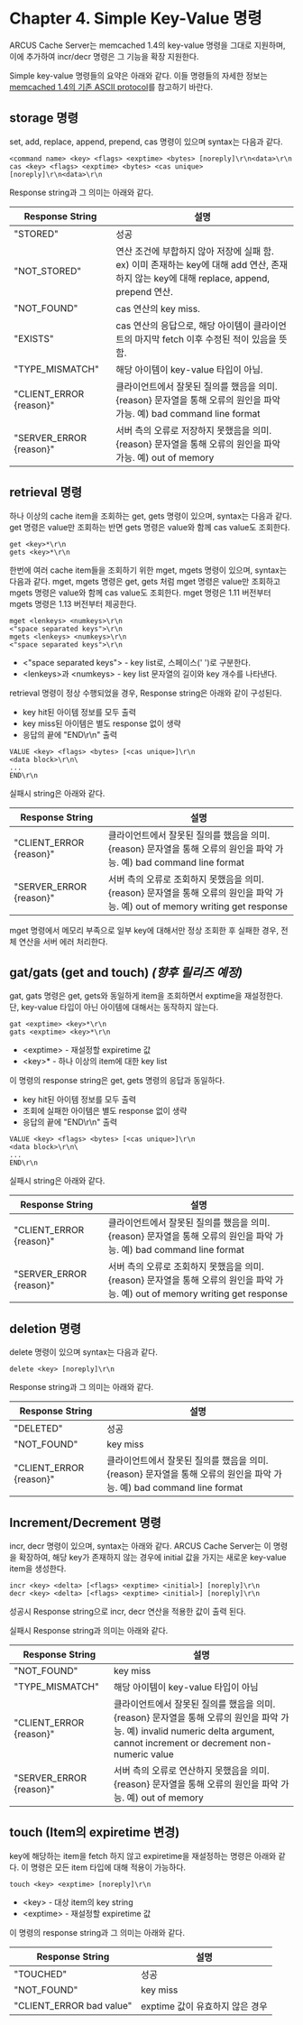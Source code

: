 # Chapter 4. Simple Key-Value 명령

ARCUS Cache Server는 memcached 1.4의 key-value 명령을 그대로 지원하며,
이에 추가하여 incr/decr 명령은 그 기능을 확장 지원한다.

Simple key-value 명령들의 요약은 아래와 같다.
이들 명령들의 자세한 정보는 [memcached 1.4의 기존 ASCII protocol](https://github.com/naver/arcus-memcached/blob/master/doc/protocol.txt)를 참고하기 바란다.

## storage 명령

set, add, replace, append, prepend, cas 명령이 있으며 syntax는 다음과 같다.

```
<command name> <key> <flags> <exptime> <bytes> [noreply]\r\n<data>\r\n
cas <key> <flags> <exptime> <bytes> <cas unique> [noreply]\r\n<data>\r\n
```

Response string과 그 의미는 아래와 같다.

| Response String         | 설명                     |
|-------------------------|------------------------ |
| "STORED"                | 성공
| "NOT_STORED"            | 연산 조건에 부합하지 않아 저장에 실패 함. ex) 이미 존재하는 key에 대해 add 연산,  존재하지 않는 key에 대해 replace, append, prepend 연산.
| "NOT_FOUND"             | cas 연산의 key miss.
| "EXISTS"                | cas 연산의 응답으로, 해당 아이템이 클라이언트의 마지막 fetch 이후 수정된 적이 있음을 뜻함.
| "TYPE_MISMATCH"         | 해당 아이템이 key-value 타입이 아님.
| "CLIENT_ERROR {reason}" | 클라이언트에서 잘못된 질의를 했음을 의미. {reason} 문자열을 통해 오류의 원인을 파악 가능. 예) bad command line format
| "SERVER_ERROR {reason}" | 서버 측의 오류로 저장하지 못했음을 의미. {reason} 문자열을 통해 오류의 원인을 파악 가능. 예) out of memory

## retrieval 명령

하나 이상의 cache item을 조회하는 get, gets 명령이 있으며, syntax는 다음과 같다.
get 명령은 value만 조회하는 반면 gets 명령은 value와 함께 cas value도 조회한다.

```
get <key>*\r\n
gets <key>*\r\n
```

한번에 여러 cache item들을 조회하기 위한 mget, mgets 명령이 있으며, syntax는 다음과 같다.
mget, mgets 명령은 get, gets 처럼 mget 명령은 value만 조회하고 mgets 명령은 value와 함께 cas value도 조회한다.
mget 명령은 1.11 버전부터 mgets 명령은 1.13 버전부터 제공한다.

```
mget <lenkeys> <numkeys>\r\n
<"space separated keys">\r\n
mgets <lenkeys> <numkeys>\r\n
<"space separated keys">\r\n
```
- \<"space separated keys"\> - key list로, 스페이스(' ')로 구분한다.
- \<lenkeys\>과 \<numkeys> - key list 문자열의 길이와 key 개수를 나타낸다.

retrieval 명령이 정상 수행되었을 경우, Response string은 아래와 같이 구성된다.

- key hit된 아이템 정보를 모두 출력
- key miss된 아이템은 별도 response 없이 생략
- 응답의 끝에 "END\r\n" 출력

```
VALUE <key> <flags> <bytes> [<cas unique>]\r\n
<data block>\r\n\
...
END\r\n
```

실패시 string은 아래와 같다.


| Response String         | 설명                     |
|-------------------------|------------------------ |
| "CLIENT_ERROR {reason}" | 클라이언트에서 잘못된 질의를 했음을 의미. {reason} 문자열을 통해 오류의 원인을 파악 가능. 예) bad command line format
| "SERVER_ERROR {reason}" | 서버 측의 오류로 조회하지 못했음을 의미. {reason} 문자열을 통해 오류의 원인을 파악 가능. 예) out of memory writing get response

mget 명령에서 메모리 부족으로 일부 key에 대해서만 정상 조회한 후 실패한 경우, 전체 연산을 서버 에러 처리한다.

## gat/gats (get and touch) *(향후 릴리즈 예정)*

gat, gats 명령은 get, gets와 동일하게 item을 조회하면서 exptime을 재설정한다.
단, key-value 타입이 아닌 아이템에 대해서는 동작하지 않는다.

```
gat <exptime> <key>*\r\n
gats <exptime> <key>*\r\n
```

- \<exptime\> - 재설정할 expiretime 값
- \<key\>* - 하나 이상의 item에 대한 key list

이 명령의 response string은 get, gets 명령의 응답과 동일하다.

- key hit된 아이템 정보를 모두 출력
- 조회에 실패한 아이템은 별도 response 없이 생략
- 응답의 끝에 "END\r\n" 출력

```
VALUE <key> <flags> <bytes> [<cas unique>]\r\n
<data block>\r\n\
...
END\r\n
```

실패시 string은 아래와 같다.

| Response String         | 설명                     |
|-------------------------|------------------------ |
| "CLIENT_ERROR {reason}" | 클라이언트에서 잘못된 질의를 했음을 의미. {reason} 문자열을 통해 오류의 원인을 파악 가능. 예) bad command line format
| "SERVER_ERROR {reason}" | 서버 측의 오류로 조회하지 못했음을 의미. {reason} 문자열을 통해 오류의 원인을 파악 가능. 예) out of memory writing get response

## deletion 명령

delete 명령이 있으며 syntax는 다음과 같다.

```
delete <key> [noreply]\r\n
```

Response string과 그 의미는 아래와 같다.

| Response String         | 설명                     |
|-------------------------|------------------------ |
| "DELETED"               | 성공
| "NOT_FOUND"             | key miss
| "CLIENT_ERROR {reason}" | 클라이언트에서 잘못된 질의를 했음을 의미. {reason} 문자열을 통해 오류의 원인을 파악 가능. 예) bad command line format

## Increment/Decrement 명령

incr, decr 명령이 있으며, syntax는 아래와 같다.
ARCUS Cache Server는 이 명령을 확장하여,
해당 key가 존재하지 않는 경우에 initial 값을 가지는 새로운 key-value item을 생성한다.

```
incr <key> <delta> [<flags> <exptime> <initial>] [noreply]\r\n
decr <key> <delta> [<flags> <exptime> <initial>] [noreply]\r\n
```

성공시 Response string으로 incr, decr 연산을 적용한 값이 출력 된다.

실패시 Response string과 의미는 아래와 같다.

| Response String         | 설명                     |
|-------------------------|------------------------ |
| "NOT_FOUND"             | key miss
| "TYPE_MISMATCH"         | 해당 아이템이 key-value 타입이 아님
| "CLIENT_ERROR {reason}" | 클라이언트에서 잘못된 질의를 했음을 의미. {reason} 문자열을 통해 오류의 원인을 파악 가능. 예) invalid numeric delta argument, cannot increment or decrement non-numeric value
| "SERVER_ERROR {reason}" | 서버 측의 오류로 연산하지 못했음을 의미. {reason} 문자열을 통해 오류의 원인을 파악 가능. 예) out of memory

## touch (Item의 expiretime 변경)

key에 해당하는 item을 fetch 하지 않고 expiretime을 재설정하는 명령은 아래와 같다. 이 명령은 모든 item 타입에 대해 적용이 가능하다.

```
touch <key> <exptime> [noreply]\r\n
```

- \<key\> - 대상 item의 key string
- \<exptime\> - 재설정할 expiretime 값

이 명령의 response string과 그 의미는 아래와 같다.

| Response String          | 설명                            |
| ------------------------ | ------------------------------- |
| "TOUCHED"                | 성공                            |
| "NOT_FOUND"              | key miss                        |
| "CLIENT_ERROR bad value" | exptime 값이 유효하지 않은 경우 |
